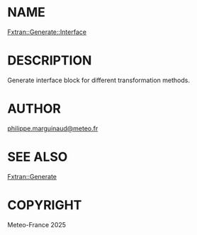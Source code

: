 # NAME

[Fxtran::Generate::Interface](../lib/Fxtran/Generate/Interface.pm)

# DESCRIPTION

Generate interface block for different transformation methods.

# AUTHOR

philippe.marguinaud@meteo.fr

# SEE ALSO

[Fxtran::Generate](Fxtran%3A%3AGenerate.md)

# COPYRIGHT

Meteo-France 2025
